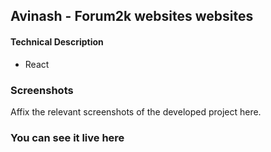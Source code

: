 ## Avinash - Forum2k websites websites


#### Technical Description

* React

### Screenshots
Affix the relevant screenshots of the developed project here.

### You can see it live here

